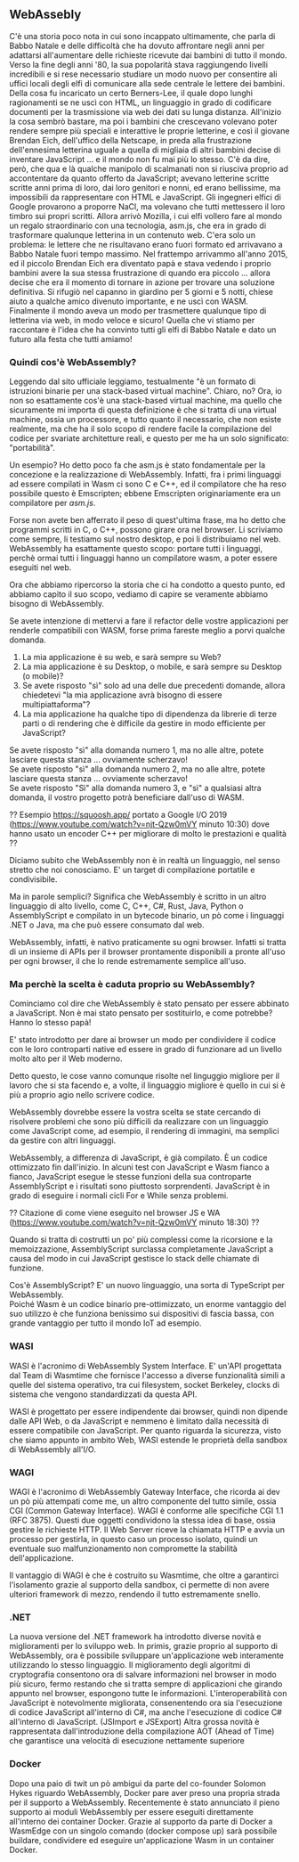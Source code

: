 ## WebAssebly
C'è una storia poco nota in cui sono incappato ultimamente, che parla di Babbo Natale e delle difficoltà che ha dovuto affrontare negli anni per adattarsi all'aumentare delle richieste ricevute dai bambini di tutto il mondo.
Verso la fine degli anni '80, la sua popolarità stava raggiungendo livelli incredibili e si rese necessario studiare un modo nuovo per consentire ali uffici locali degli elfi di comunicare alla sede centrale le lettere dei bambini. Della cosa fu incaricato un certo Berners-Lee, il quale dopo lunghi ragionamenti se ne uscì con HTML, un linguaggio in grado di codificare documenti per la trasmissione via web dei dati su lunga distanza.
All'inizio la cosa sembrò bastare, ma poi i bambini che crescevano volevano poter rendere sempre più speciali e interattive le proprie letterine, e così il giovane Brendan Eich, dell'uffico della Netscape, in preda alla frustrazione dell'ennesima letterina uguale a quella di migliaia di altri bambini decise di inventare JavaScript ... e il mondo non fu mai più lo stesso.
C'è da dire, però, che qua e là qualche manipolo di scalmanati non si riusciva proprio ad accontentare da quanto offerto da JavaScript; avevano letterine scritte scritte anni prima di loro, dai loro genitori e nonni, ed erano bellissime, ma impossibili da rappresentare con HTML e JavaScript.
Gli ingegneri elfici di Google provarono a proporre NaCl, ma volevano che tutti mettessero il loro timbro sui propri scritti. Allora arrivò Mozilla, i cui elfi vollero fare al mondo un regalo straordinario con una tecnologia, asm.js, che era in grado di trasformare qualunque letterina in un contenuto web. C'era solo un problema: le lettere che ne risultavano erano fuori formato ed arrivavano a Babbo Natale fuori tempo massimo.
Nel frattempo arrivammo all'anno 2015, ed il piccolo Brendan Eich era diventato papà e stava vedendo i proprio bambini avere la sua stessa frustrazione di quando era piccolo ... allora decise che era il momento di tornare in azione per trovare una soluzione definitiva. Si rifugiò nel capanno in giardino per 5 giorni e 5 notti, chiese aiuto a qualche amico divenuto importante, e ne uscì con WASM. Finalmente il mondo aveva un modo per trasmettere qualunque tipo di letterina via web, in modo veloce e sicuro!
Quella che vi stiamo per raccontare è l'idea che ha convinto tutti gli elfi di Babbo Natale e dato un futuro alla festa che tutti amiamo!

### Quindi cos'è WebAssembly?
Leggendo dal sito ufficiale leggiamo, testualmente "è un formato di istruzioni binarie per una stack-based virtual machine". Chiaro, no? Ora, io non so esattamente cos'è una stack-based virtual machine, ma quello che sicuramente mi importa di questa definizione è che si tratta di una virtual machine, ossia un processore, e tutto quanto il necessario, che non esiste realmente, ma che ha il solo scopo di rendere facile la compilazione del codice per svariate architetture reali, e questo per me ha un solo significato: "portabilità".

Un esempio? Ho detto poco fa che asm.js è stato fondamentale per la concezione e la realizzazione di WebAssembly. Infatti, fra i primi linguaggi ad essere compilati in Wasm ci sono C e C++, ed il compilatore che ha reso possibile questo è Emscripten; ebbene Emscripten originariamente era un compilatore per *asm.js*.

Forse non avete ben afferrato il peso di quest'ultima frase, ma ho detto che programmi scritti in C, o C++, possono girare ora nel browser. Li scriviamo come sempre, li testiamo sul nostro desktop, e poi li distribuiamo nel web. WebAssembly ha esattamente questo scopo: portare tutti i linguaggi, perchè ormai tutti i linguaggi hanno un compilatore wasm, a poter essere eseguiti nel web.

Ora che abbiamo ripercorso la storia che ci ha condotto a questo punto, ed abbiamo capito il suo scopo, vediamo di capire se veramente abbiamo bisogno di WebAssembly.

Se avete intenzione di mettervi a fare il refactor delle vostre applicazioni per renderle compatibili con WASM, forse prima fareste meglio a porvi qualche domanda.
1. La mia applicazione è su web, e sarà sempre su Web?
2. La mia applicazione è su Desktop, o mobile, e sarà sempre su Desktop (o mobile)?
3. Se avete risposto "sì" solo ad una delle due precedenti domande, allora chiedetevi "la mia applicazione avrà bisogno di essere multipiattaforma"?
4. La mia applicazione ha qualche tipo di dipendenza da librerie di terze parti o di rendering che è difficile da gestire in modo efficiente per JavaScript?

Se avete risposto "sì" alla domanda numero 1, ma no alle altre, potete lasciare questa stanza ... ovviamente scherzavo!\
Se avete risposto "sì" alla domanda numero 2, ma no alle altre, potete lasciare questa stanza ... ovviamente scherzavo!\
Se avete risposto "Sì" alla domanda numero 3, e "sì" a qualsiasi altra domanda, il vostro progetto potrà beneficiare dall'uso di WASM.

?? Esempio https://squoosh.app/ portato a Google I/O 2019 (https://www.youtube.com/watch?v=njt-Qzw0mVY minuto 10:30) dove hanno usato un encoder C++ per migliorare di molto le prestazioni e qualità ??

Diciamo subito che WebAssembly non è in realtà un linguaggio, nel senso stretto che noi conosciamo. E' un target di compilazione portatile e condivisibile.

Ma in parole semplici? Significa che WebAssembly è scritto in un altro linguaggio di alto livello, come C, C++, C#, Rust, Java, Python o AssemblyScript e compilato in un bytecode binario, un pò come i linguaggi .NET o Java, ma che può essere consumato dal web.

WebAssembly, infatti, è nativo praticamente su ogni browser. Infatti si tratta di un insieme di APIs per il browser prontamente disponibili a pronte all'uso per ogni browser, il che lo rende estremamente semplice all'uso.

### Ma perchè la scelta è caduta proprio su WebAssembly?
Cominciamo col dire che WebAssembly è stato pensato per essere abbinato a JavaScript. Non è mai stato pensato per sostituirlo, e come potrebbe? Hanno lo stesso papà!

E' stato introdotto per dare ai browser un modo per condividere il codice con le loro controparti native ed essere in grado di funzionare ad un livello molto alto per il Web moderno.

Detto questo, le cose vanno comunque risolte nel linguggio migliore per il lavoro che si sta facendo e, a volte, il linguaggio migliore è quello in cui si è più a proprio agio nello scrivere codice.

WebAssembly dovrebbe essere la vostra scelta se state cercando di risolvere problemi che sono più difficili da realizzare con un linguaggio come JavaScript come, ad esempio, il rendering di immagini, ma semplici da gestire con altri linguaggi.

WebAssembly, a differenza di JavaScript, è già compilato. È un codice ottimizzato fin dall'inizio. In alcuni test con JavaScript e Wasm fianco a fianco, JavaScript esegue le stesse funzioni della sua controparte AssemblyScript e i risultati sono piuttosto sorprendenti. JavaScript è in grado di eseguire i normali cicli For e While senza problemi.

?? Citazione di come viene eseguito nel browser JS e WA (https://www.youtube.com/watch?v=njt-Qzw0mVY minuto 18:30) ??

Quando si tratta di costrutti un po' più complessi come la ricorsione e la memoizzazione, AssemblyScript surclassa completamente JavaScript a causa del modo in cui JavaScript gestisce lo stack delle chiamate di funzione.

Cos'è AssemblyScript? E' un nuovo linguaggio, una sorta di TypeScript per WebAssembly.\
Poiché Wasm è un codice binario pre-ottimizzato, un enorme vantaggio del suo utilizzo è che funziona benissimo sui dispositivi di fascia bassa, con grande vantaggio per tutto il mondo IoT ad esempio.

### WASI
WASI è l'acronimo di WebAssembly System Interface. E' un'API progettata dal Team di Wasmtime che fornisce l'accesso a diverse funzionalità simili a quelle del sistema operativo, tra cui filesystem, socket Berkeley, clocks di sistema che vengono standardizzati da questa API.

WASI è progettato per essere indipendente dai browser, quindi non dipende dalle API Web, o da JavaScript e nemmeno è limitato dalla necessità di essere compatibile con JavaScript. Per quanto riguarda la sicurezza, visto che siamo appunto in ambito Web, WASI estende le proprietà della sandbox di WebAssembly all'I/O.

### WAGI
WAGI è l'acronimo di WebAssembly Gateway Interface, che ricorda ai dev un pò più attempati come me, un altro componente del tutto simile, ossia CGI (Common Gateway Interface).
WAGI è conforme alle specifiche CGI 1.1 (RFC 3875).
Questi due oggetti condividono la stessa idea di base, ossia gestire le richieste HTTP. Il Web Server riceve la chiamata HTTP e avvia un processo per gestirla, in questo caso un processo isolato, quindi un eventuale suo malfunzionamento non compromette la stabilità dell'applicazione.

Il vantaggio di WAGI è che è costruito su Wasmtime, che oltre a garantirci l'isolamento grazie al supporto della sandbox, ci permette di non avere ulteriori framework di mezzo, rendendo il tutto estremamente snello.

### .NET
La nuova versione del .NET framework ha introdotto diverse novità e miglioramenti per lo sviluppo web. In primis, grazie proprio al supporto di WebAssembly, ora è possibile sviluppare un'applicazione web interamente utilizzando lo stesso linguaggio.
Il miglioramento degli algoritmi di cryptografia consentono ora di salvare informazioni nel browser in modo più sicuro, fermo restando che si tratta sempre di applicazioni che girando appunto nel browser, espongono tutte le informazioni.
L'interoperabilità con JavaScript è notevolmente migliorata, consenentendo ora sia l'esecuzione di codice JavaScript all'interno di C#, ma anche l'esecuzione di codice C# all'interno di JavaScript.
(JSImport e JSExport)
Altra grossa novità è rappresentata dall'introduzione della compilazione AOT (Ahead of Time) che garantisce una velocità di esecuzione nettamente superiore

### Docker
Dopo una paio di twit un pò ambigui da parte del co-founder Solomon Hykes riguardo WebAssembly, Docker pare aver preso una propria strada per il supporto a WebAssembly.
Recentemente è stato annunciato il pieno supporto ai moduli WebAssembly per essere eseguiti direttamente all'interno dei container Docker. Grazie al supporto da parte di Docker a WasmEdge con un singolo comando (docker compose up) sarà possibile buildare, condividere ed eseguire un'applicazione Wasm in un container Docker.

